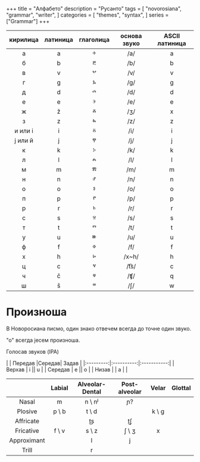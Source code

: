 +++
title = "Алфабето"
description = "Русанто"
tags = [
    "novorosiana",
    "grammar",
    "writer",
]
categories = [
    "themes",
    "syntax",
]
series = ["Grammar"]
+++

| кирилица | латиница | глаголица  | основа звуко | ASCII латиница |
|:----------:|:----------:|:-----------:|:--------------:|:-----------:|
| а        |   a       |    ⰰ       | /a/          |     a      |
| б        |    b      |     ⰱ      |    /b/          |    b       |
| в        |    v      |      ⰲ     |       /v/       |     v      |
| г        |     g     |    ⰳ       |      /g/        |    g   |
| д        |    d      |     ⰴ      |      /d/        |     d      |
| е        |     e     |     ⰵ      |       /e/       |      e     |
| ж        |     ž     |     ⰶ      |       /ʒ/       |      x     |
| з        |     z     |      ⰸ     |       /z/       |      z     |
| и или і |     i     |     ⰻ      |       /i/       |       i    |
| ј или й |    j      |     ⰹ      |      /j/        |       j    |
| к        |      k   |       ⰽ     |      /k/        |     k      |
| л        |     l    |     ⰾ      |       /l/       |      l     |
| м        |    m      |      ⰿ     |      /m/        |      m     |
| н        |     n     |      ⱀ     |       /n/       |      n     |
| о        |     o     |     ⱁ      |       /o/      |     o      |
| п        |     p     |     ⱂ      |       /p/       |     p      |
| р        |     r     |     ⱃ      |      /r/        |      r     |
| с        |     s     |     ⱄ      |       /s/       |      s     |
| т        |     t     |     ⱅ      |       /t/       |      t    |
| у        |     u     |     ⱆ      |       /u/       |      u     |
| ф        |     f     |     ⱇ      |       /f/       |      f     |
| х        |     h     |     ⱈ      |      /x~h/        |      h     |
| ц        |     c     |     ⱌ      |      /t͡s/        |     c      |
| ч        |     č     |     ⱍ      |       /ʧ/       |      q     |
| ш        |     š     |     ⱎ      |       /ʃ/      |       w    |


# Произноша

В Новоросиана писмо, один знако отвечем всегда до точне один звуко.

"о" всегда јесем произноша.

Голосав звуков (IPA)

|  | Передав |Середав| Задав  |
|:---------:|:----------:|:-----------:|
|  Верхав      |    i      ||     u      |
|   Середав    |    e      ||    o     |
|   Низав      |  | a |   |



|  | Labial | Alveolar-Dental  | Post-alveolar | Velar | Glottal |
|:----:|:----:|:-----:|:-----:|:---:|:---:|
|Nasal      | m    | n  \ nʲ |   ɲ?    |      |     |
|Plosive    |p \ b | t \ d  |       | k \ g |     |
|Affricate   |      | t͜s     |  t͜ʃ   |      |     |
|Fricative  | f \ v|  s \ z | ʃ \ ʒ |  x   |     |
|Approximant|      |  l     |  j    |      |     |
|Trill      |      |  r     |       |      |     |


